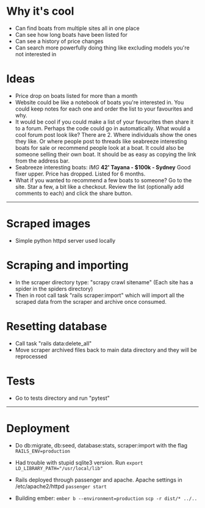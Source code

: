 # Why it's cool

-   Can find boats from multiple sites all in one place
-   Can see how long boats have been listed for
-   Can see a history of price changes
-   Can search more powerfully doing thing like excluding models you're not interested in

# Ideas

-   Price drop on boats listed for more than a month
-   Website could be like a notebook of boats you're interested in. You could keep notes for each one and order the list to your favourites and why.
-   It would be cool if you could make a list of your favourites then share it to a forum. Perhaps the code could go in automatically. What would a cool forum post look like? There are 2. Where individuals show the ones they like. Or where people post to threads like seabreeze interesting boats for sale or recommend people look at a boat. It could also be someone selling their own boat. It should be as easy as copying the link from the address bar.
-   Seabreeze interesting boats:
    *IMG*
    <b>42' Tayana - $100k - Sydney</b>
    Good fixer upper. Price has dropped. Listed for 6 months.
-   What if you wanted to recommend a few boats to someone?
    Go to the site. Star a few, a bit like a checkout. Review the list (optionally add comments to each) and click the share button.

* * *

# Scraped images

-   Simple python httpd server used locally

# Scraping and importing

-   In the scraper directory type: "scrapy crawl sitename" (Each site has a spider in the spiders directory)
-   Then in root call task "rails scraper:import" which will import all the scraped data from the scraper and archive once consumed.

# Resetting database

-   Call task "rails data:delete_all"
-   Move scraper archived files back to main data directory and they will be reprocessed

# Tests

-   Go to tests directory and run "pytest"

* * *

# Deployment

-   Do db:migrate, db:seed, database:stats, scraper:import with the flag `RAILS_ENV=production`

-   Had trouble with stupid sqlite3 version. Run `export LD_LIBRARY_PATH="/usr/local/lib"`

-   Rails deployed through passenger and apache.
Apache settings in /etc/apache2/httpd
`passenger start`

-   Building ember:
`ember b --environment=production`
`scp -r dist/* ../..`

